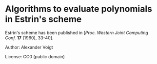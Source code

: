 Algorithms to evaluate polynomials in Estrin's scheme
=====================================================

Estrin's scheme has been published in
[*Proc. Western Joint Computing Conf.* **17** (1960), 33-40].

Author: Alexander Voigt

License: CC0 (public domain)
